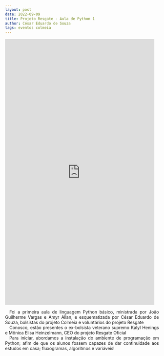 ```yaml
---
layout: post
date: 2022-09-09
title: Projeto Resgate - Aula de Python 1
author: César Eduardo de Souza
tags: eventos colmeia
---
```

<iframe width="489" height="869" src="https://www.youtube.com/embed/hyD4JGqjLCw" title="AULAS DE PYTHON - PROJETO RESGATE #1" frameborder="0" allow="accelerometer; autoplay; clipboard-write; encrypted-media; gyroscope; picture-in-picture; web-share" allowfullscreen></iframe>
<p style="text-align: center">

</p>

<div style="text-align: justify">&emsp;Foi a primeira aula de linguagem Python básico, ministrada por João Guilherme Vargas e Amyr Allan, e esquematizada por César Eduardo de Souza, bolsistas do projeto Colmeia e voluntários do projeto Resgate </div>

<div style="text-align: justify">&emsp;Conosco, estão presentes o ex-bolsista veterano supremo Kalyl Henings e Mônica Elisa Heinzelmann, CEO do projeto Resgate Oficial </div>

<div style="text-align: justify">&emsp;Para iniciar, abordamos a instalação do ambiente de programação em Python; afim de que os alunos fossem capazes de dar continuidade aos estudos em casa; fluxogramas, algoritmos e variáveis!</div>